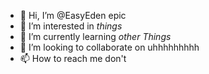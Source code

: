 - 👋 Hi, I’m @EasyEden epic
- 👀 I’m interested in *things*
- 🌱 I’m currently learning *other Things*
- 💞️ I’m looking to collaborate on uhhhhhhhhh
- 📫 How to reach me don't

<!---
EasyEden/EasyEden is a ✨ special ✨ repository because its `README.md` (this file) appears on your GitHub profile.
You can click the Preview link to take a look at your changes.
--->
